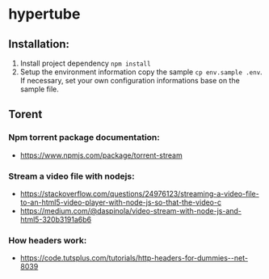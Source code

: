 # hypertube


## Installation:
  1. Install project dependency
    `npm install`
  2. ̀Setup the environment information
    copy the sample `cp env.sample .env`. If necessary, set your own configuration informations base on the sample file.


## Torent

### Npm torrent package documentation:
* https://www.npmjs.com/package/torrent-stream

### Stream a video file with nodejs:
* https://stackoverflow.com/questions/24976123/streaming-a-video-file-to-an-html5-video-player-with-node-js-so-that-the-video-c
* https://medium.com/@daspinola/video-stream-with-node-js-and-html5-320b3191a6b6

### How headers work:
* https://code.tutsplus.com/tutorials/http-headers-for-dummies--net-8039
